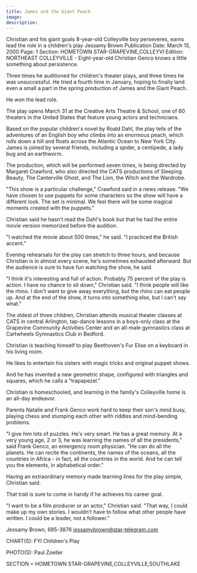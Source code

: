 ```yaml
---
title: James and the Giant Peach
image: 
description: 
---
```


Christian and his giant goals 8-year-old Colleyville boy perseveres, earns lead the role in a children's play
Jessamy Brown
Publication Date: March 15, 2000  Page: 1  Section: HOMETOWN STAR-GRAPEVINE,COLLEYVI  Edition: NORTHEAST 
COLLEYVILLE - Eight-year-old Christian Genco knows a little something about persistence.

Three times he auditioned for children's theater plays, and three times he was unsuccessful. He tried a fourth time in January, hoping to finally land even a small a part in the spring production of James and the Giant Peach.

He won the lead role.

The play opens March 31 at the Creative Arts Theatre & School, one of 60 theaters in the United States that feature young actors and technicians.

Based on the popular children's novel by Roald Dahl, the play tells of the adventures of an English boy who climbs into an enormous peach, which rolls down a hill and floats across the Atlantic Ocean to New York City. James is joined by several friends, including a spider, a centipede, a lady bug and an earthworm.

The production, which will be performed seven times, is being directed by Margaret Crawford, who also directed the CATS productions of Sleeping Beauty, The Canterville Ghost, and The Lion, the Witch and the Wardrobe.

"This show is a particular challenge," Crawford said in a news release. "We have chosen to use puppets for some characters so the show will have a different look. The set is minimal. We feel there will be some magical moments created with the puppets."

Christian said he hasn't read the Dahl's book but that he had the entire movie version memorized before the audition.

"I watched the movie about 500 times," he said. "I practiced the British accent."

Evening rehearsals for the play can stretch to three hours, and because Christian is in almost every scene, he's sometimes exhausted afterward. But the audience is sure to have fun watching the show, he said.

"I think it's interesting and full of action. Probably 75 percent of the play is action. I have no chance to sit down," Christian said. "I think people will like the rhino. I don't want to give away everything, but the rhino can eat people up. And at the end of the show, it turns into something else, but I can't say what."

The oldest of three children, Christian attends musical theater classes at CATS in central Arlington, tap-dance lessons in a boys-only class at the Grapevine Community Activities Center and an all-male gymnastics class at Cartwheels Gymnastics Club in Bedford.

Christian is teaching himself to play Beethoven's Fur Elise on a keyboard in his living room.

He likes to entertain his sisters with magic tricks and original puppet shows.

And he has invented a new geometric shape, configured with triangles and squares, which he calls a "trapapezel."

Christian is homeschooled, and learning in the family's Colleyville home is an all-day endeavor.

Parents Natalie and Frank Genco work hard to keep their son's mind busy, playing chess and stumping each other with riddles and mind-bending problems.

"I give him lots of puzzles. He's very smart. He has a great memory. At a very young age, 2 or 3, he was learning the names of all the presidents," said Frank Genco, an emergency room physician. "He can do all the planets. He can recite the continents, the names of the oceans, all the countries in Africa - in fact, all the countries in the world. And he can tell you the elements, in alphabetical order."

Having an extraordinary memory made learning lines for the play simple, Christian said.

That trait is sure to come in handy if he achieves his career goal.

"I want to be a film producer or an actor," Christian said. "That way, I could make up my own stories. I wouldn't have to follow what other people have written. I could be a leader, not a follower."

Jessamy Brown, 685-3876 jessamybrown@star-telegram.com

CHART(S): FYI Children's Play

PHOTO(S): Paul Zoeller

SECTION = HOMETOWN STAR-GRAPEVINE,COLLEYVILLE,SOUTHLAKE
